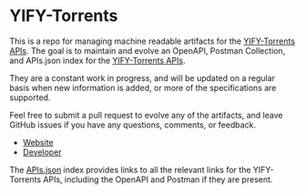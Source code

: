 # YIFY-TorrentsThis is a repo for managing machine readable artifacts for the [YIFY-Torrents APIs](http://yify-torrents.com/api). The goal is to maintain and evolve an OpenAPI, Postman Collection, and APIs.json index for the [YIFY-Torrents APIs](http://yify-torrents.com/api).They are a constant work in progress, and will be updated on a regular basis when new information is added, or more of the specifications are supported.Feel free to submit a pull request to evolve any of the artifacts, and leave GitHub issues if you have any questions, comments, or feedback.- [Website](http://yify-torrents.com/api)- [Developer](http://yify-torrents.com/api)The [APIs.json](https://github.com/api-evangelist/yifytorrents/blob/master/apis.json) index provides links to all the relevant links for the YIFY-Torrents APIs, including the OpenAPI and Postman if they are present.